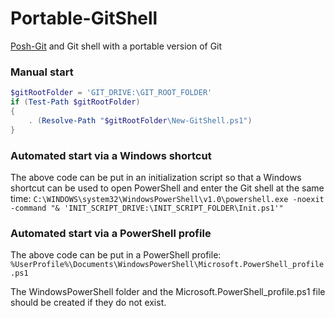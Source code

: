 # Portable-GitShell
[Posh-Git](http://github.com/dahlbyk/posh-git "Posh-Git") and Git shell with a portable version of Git

### Manual start
```powershell
$gitRootFolder = 'GIT_DRIVE:\GIT_ROOT_FOLDER'
if (Test-Path $gitRootFolder)
{
    . (Resolve-Path "$gitRootFolder\New-GitShell.ps1")
}
```

### Automated start via a Windows shortcut
The above code can be put in an initialization script so that a Windows shortcut can be used to open PowerShell and enter the Git shell at the same time:
`C:\WINDOWS\system32\WindowsPowerShell\v1.0\powershell.exe -noexit -command "& 'INIT_SCRIPT_DRIVE:\INIT_SCRIPT_FOLDER\Init.ps1'"`

### Automated start via a PowerShell profile
The above code can be put in a PowerShell profile:
`%UserProfile%\Documents\WindowsPowerShell\Microsoft.PowerShell_profile.ps1`

The WindowsPowerShell folder and the Microsoft.PowerShell_profile.ps1 file should be created if they do not exist.
